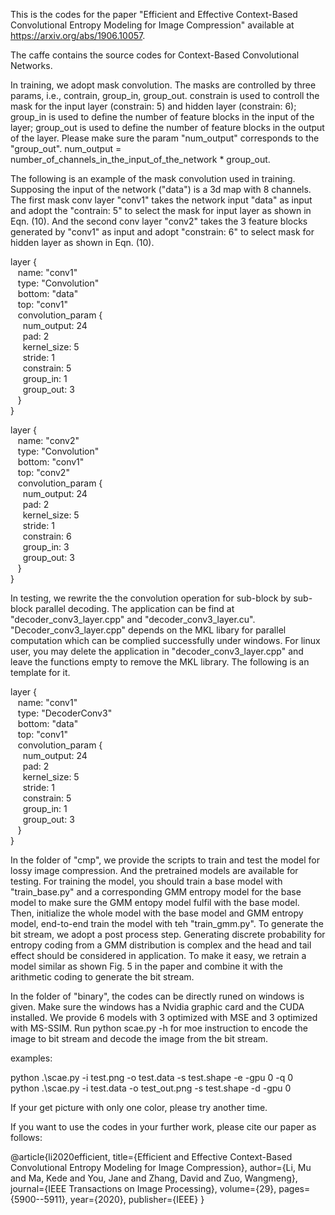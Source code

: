 This is the codes for the paper "Efficient and Effective Context-Based Convolutional Entropy Modeling for Image Compression" available at https://arxiv.org/abs/1906.10057.

The caffe contains the source codes for Context-Based Convolutional Networks. 

In training, we adopt mask convolution. The masks are controlled by three params, i.e., contrain, group_in, group_out. constrain is used to controll the mask for the input layer (constrain: 5) and hidden layer (constrain: 6); group_in is used to define the number of feature blocks in the input of the layer; group_out is used to define the number of feature blocks in the output of the layer. Please make sure the param "num_output" corresponds to the "group_out". num_output = number_of_channels_in_the_input_of_the_network * group_out.

The following is an example of the mask convolution used in training. Supposing the input of the network ("data") is a 3d map with 8 channels. The first mask conv layer "conv1" takes the network input "data" as input and adopt the "contrain: 5" to select the mask for input layer as shown in Eqn. (10). And the second conv layer "conv2" takes the 3 feature blocks generated by "conv1" as input and adopt "constrain: 6" to select mask for hidden layer as shown in Eqn. (10).

layer {  
  &nbsp;&nbsp;  name: "conv1"  
  &nbsp;&nbsp; type: "Convolution"  
  &nbsp;&nbsp;  bottom: "data"  
  &nbsp;&nbsp;  top: "conv1"  
  &nbsp;&nbsp;  convolution_param {  
  &nbsp;&nbsp;&nbsp;&nbsp;    num_output: 24  
  &nbsp;&nbsp;&nbsp;&nbsp;    pad: 2  
  &nbsp;&nbsp;&nbsp;&nbsp;    kernel_size: 5  
  &nbsp;&nbsp;&nbsp;&nbsp;    stride: 1  
  &nbsp;&nbsp;&nbsp;&nbsp;    constrain: 5  
  &nbsp;&nbsp;&nbsp;&nbsp;    group_in: 1  
  &nbsp;&nbsp;&nbsp;&nbsp;    group_out: 3  
  &nbsp;&nbsp;  }  
}  
  
layer {   
  &nbsp;&nbsp;  name: "conv2"  
  &nbsp;&nbsp;  type: "Convolution"  
  &nbsp;&nbsp;  bottom: "conv1"  
  &nbsp;&nbsp;  top: "conv2"  
  &nbsp;&nbsp;  convolution_param {  
  &nbsp;&nbsp;&nbsp;&nbsp;    num_output: 24  
  &nbsp;&nbsp;&nbsp;&nbsp;    pad: 2  
  &nbsp;&nbsp;&nbsp;&nbsp;    kernel_size: 5  
  &nbsp;&nbsp;&nbsp;&nbsp;    stride: 1  
  &nbsp;&nbsp;&nbsp;&nbsp;    constrain: 6  
  &nbsp;&nbsp;&nbsp;&nbsp;    group_in: 3  
  &nbsp;&nbsp;&nbsp;&nbsp;    group_out: 3  
  &nbsp;&nbsp;  }  
}  
  
In testing, we rewrite the the convolution operation for sub-block by sub-block parallel decoding. The application can be find at "decoder_conv3_layer.cpp" and "decoder_conv3_layer.cu".  "Decoder_conv3_layer.cpp" depends on the MKL libary for parallel computation which can be complied successfully under windows. For linux user, you may delete the application in "decoder_conv3_layer.cpp" and leave the functions empty to remove the MKL library. The following is an template for it. 

layer {  
 &nbsp;&nbsp; name: "conv1"  
 &nbsp;&nbsp; type: "DecoderConv3"  
 &nbsp;&nbsp; bottom: "data"  
 &nbsp;&nbsp; top: "conv1"  
 &nbsp;&nbsp; convolution_param {  
 &nbsp;&nbsp;&nbsp;&nbsp;   num_output: 24  
 &nbsp;&nbsp;&nbsp;&nbsp;   pad: 2  
 &nbsp;&nbsp;&nbsp;&nbsp;   kernel_size: 5  
 &nbsp;&nbsp;&nbsp;&nbsp;   stride: 1  
 &nbsp;&nbsp;&nbsp;&nbsp;   constrain: 5  
 &nbsp;&nbsp;&nbsp;&nbsp;   group_in: 1  
 &nbsp;&nbsp;&nbsp;&nbsp;   group_out: 3  
 &nbsp;&nbsp; }  
}  
  
In the folder of "cmp", we provide the scripts to train and test the model for lossy image compression. And the pretrained models are available for testing. For training the model, you should train a base model with "train_base.py" and a corresponding GMM entropy model for the base model to make sure the GMM entopy model fulfil with the base model. Then, initialize the whole model with the base model and GMM entropy model, end-to-end train the model with teh "train_gmm.py".  To generate the bit stream, we adopt a post process step. Generating discrete probability for entropy coding from a GMM distribution is complex and the head and tail effect should be considered in application. To make it easy, we retrain a model similar as shown Fig. 5 in the paper and combine it with the arithmetic coding  to generate the bit stream. 

In the folder of "binary", the codes can be directly runed on windows is given. Make sure the windows has a Nvidia graphic card and the CUDA installed. We provide 6 models with 3 optimized with MSE and 3 optimized with MS-SSIM. Run python scae.py -h for moe instruction to encode the image to bit stream and decode the image from the bit stream. 

examples:

python .\scae.py -i test.png -o test.data -s test.shape -e -gpu 0 -q 0  
python .\scae.py -i test.data -o test_out.png -s test.shape -d -gpu 0

If your get picture with only one color, please try another time. 

If you want to use the codes in your further work, please cite our paper as follows:

@article{li2020efficient,
  title={Efficient and Effective Context-Based Convolutional Entropy Modeling for Image Compression},
  author={Li, Mu and Ma, Kede and You, Jane and Zhang, David and Zuo, Wangmeng},
  journal={IEEE Transactions on Image Processing},
  volume={29},
  pages={5900--5911},
  year={2020},
  publisher={IEEE}
}

